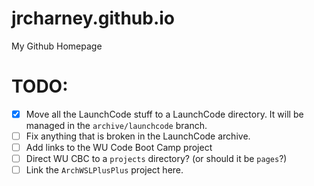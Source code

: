 # jrcharney.github.io
My Github Homepage

# TODO:
* [x] Move all the LaunchCode stuff to a LaunchCode directory. It will be managed in the `archive/launchcode` branch.
* [ ] Fix anything that is broken in the LaunchCode archive.
* [ ] Add links to the WU Code Boot Camp project
* [ ] Direct WU CBC to a `projects` directory? (or should it be `pages`?)
* [ ] Link the `ArchWSLPlusPlus` project here.
